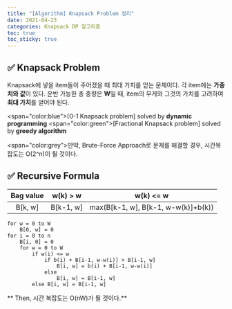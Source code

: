 ```yaml
---
title: "[Algorithm] Knapsack Problem 정리"
date: 2021-04-23
categories: Knapsack DP 알고리즘
toc: true
toc_sticky: true
---
```


## :white_check_mark: Knapsack Problem
Knapsack에 넣을 item들이 주어졌을 때 최대 가치를 얻는 문제이다. 각 item에는 **가중치와 값**이 있다. 운반 가능한 총 중량은 **W**일 때, item의 무게와 그것의 가치를 고려하여 **최대 가치**를 얻어야 된다.

<span="color:blue">[0-1 Knapsack problem] solved by **dynamic programming**</span>
<span="color:green">[Fractional Knapsack problem] solved by **greedy algorithm**</span>

<span="color:grey">만약, Brute-Force Approach로 문제를 해결할 경우, 시간복잡도는 O(2^n)이 될 것이다.</span>

## :white_check_mark: Recursive Formula

| Bag value  | w(k) > w  | w(k) <= w  |
| :------------: | :------------: | :------------: |
| B[k, w]  | B[k-1, w]  | max(B[k-1, w], B[k-1, w-w(k)]+b(k))  |

```
for w = 0 to W
	B[0, w] = 0
for i = 0 to n
	B[i, 0] = 0
	for w = 0 to W
		if w(i) <= w
			if b(i) + B[i-1, w-w(i)] > B[i-1, w]
				B[i, w] = b(i) + B[i-1, w-w(i)]
			else
				B[i, w] = B[i-1, w]
		else B[i, w] = B[i-1, w]
```
** Then, 시간 복잡도는 O(nW)가 될 것이다.**
